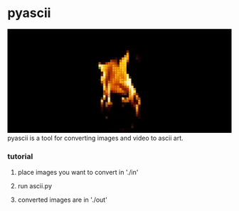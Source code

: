 # pyascii
<img src = "showcase/out.gif"> 
 pyascii is a tool for converting images and video to ascii art.

### tutorial 
1. place images you want to convert in './in'

2. run ascii.py

3. converted images are in './out'
